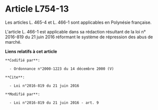 # Article L754-13

Les articles L. 465-4 et L. 466-1 sont applicables en Polynésie française.

L'article L. 466-1 est applicable dans sa rédaction résultant de la 
loi n° 2016-819 du 21 juin 2016
réformant le système de répression des abus de marché.

**Liens relatifs à cet article**

	**Codifié par**:

	  - Ordonnance n°2000-1223 du 14 décembre 2000 (V)

	**Cite**:

	  - Loi n°2016-819 du 21 juin 2016

	**Modifié par**:

	  - Loi n°2016-819 du 21 juin 2016 - art. 9
